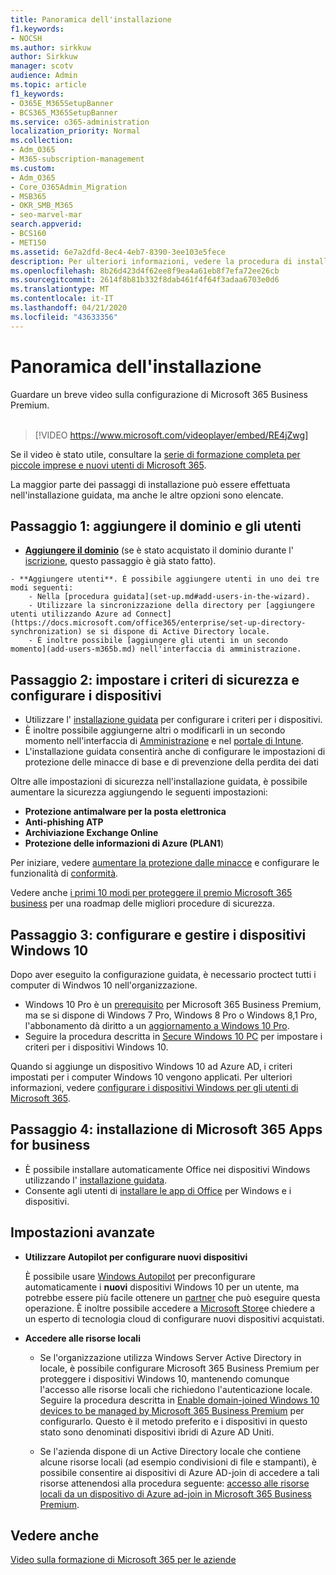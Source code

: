 ```yaml
---
title: Panoramica dell'installazione
f1.keywords:
- NOCSH
ms.author: sirkkuw
author: Sirkkuw
manager: scotv
audience: Admin
ms.topic: article
f1_keywords:
- O365E_M365SetupBanner
- BCS365_M365SetupBanner
ms.service: o365-administration
localization_priority: Normal
ms.collection:
- Adm_O365
- M365-subscription-management
ms.custom:
- Adm_O365
- Core_O365Admin_Migration
- MSB365
- OKR_SMB_M365
- seo-marvel-mar
search.appverid:
- BCS160
- MET150
ms.assetid: 6e7a2dfd-8ec4-4eb7-8390-3ee103e5fece
description: Per ulteriori informazioni, vedere la procedura di installazione di Microsoft 365 Business Premium, dalla sottoscrizione all'aggiunta di un dominio e degli utenti, alla configurazione dei criteri di sicurezza e altro ancora.
ms.openlocfilehash: 8b26d423d4f62ee8f9ea4a61eb8f7efa72ee26cb
ms.sourcegitcommit: 2614f8b81b332f8dab461f4f64f3adaa6703e0d6
ms.translationtype: MT
ms.contentlocale: it-IT
ms.lasthandoff: 04/21/2020
ms.locfileid: "43633356"
---
```

# <a name="overview-of-setup"></a>Panoramica dell'installazione

Guardare un breve video sulla configurazione di Microsoft 365 Business Premium.<br><br>

> [!VIDEO https://www.microsoft.com/videoplayer/embed/RE4jZwg] 

Se il video è stato utile, consultare la [serie di formazione completa per piccole imprese e nuovi utenti di Microsoft 365](https://support.office.com/article/6ab4bbcd-79cf-4000-a0bd-d42ce4d12816).

La maggior parte dei passaggi di installazione può essere effettuata nell'installazione guidata, ma anche le altre opzioni sono elencate.

## <a name="step-1-add-your-domain-and-users"></a>Passaggio 1: aggiungere il dominio e gli utenti

   - **[Aggiungere il dominio](set-up.md#add-your-domain-to-personalize-sign-in)** (se è stato acquistato il dominio durante l' [iscrizione](sign-up.md), questo passaggio è già stato fatto).

    - **Aggiungere utenti**. È possibile aggiungere utenti in uno dei tre modi seguenti:
        - Nella [procedura guidata](set-up.md#add-users-in-the-wizard).
        - Utilizzare la sincronizzazione della directory per [aggiungere utenti utilizzando Azure ad Connect](https://docs.microsoft.com/office365/enterprise/set-up-directory-synchronization) se si dispone di Active Directory locale.
        - È inoltre possibile [aggiungere gli utenti in un secondo momento](add-users-m365b.md) nell'interfaccia di amministrazione.
## <a name="step-2-set-up-security-policies-and-configure-devices"></a>Passaggio 2: impostare i criteri di sicurezza e configurare i dispositivi 

  - Utilizzare l' [installazione guidata](set-up.md#protect-your-organization) per configurare i criteri per i dispositivi. 
  - È inoltre possibile aggiungerne altri o modificarli in un secondo momento nell'interfaccia di [Amministrazione](view-policies-and-devices.md) e nel [portale di Intune](https://docs.microsoft.com/intune/tutorial-walkthrough-intune-portal).
  - L'installazione guidata consentirà anche di configurare le impostazioni di protezione delle minacce di base e di prevenzione della perdita dei dati
  
  Oltre alle impostazioni di sicurezza nell'installazione guidata, è possibile aumentare la sicurezza aggiungendo le seguenti impostazioni:

- **Protezione antimalware per la posta elettronica**
- **Anti-phishing ATP**
- **Archiviazione Exchange Online**
- **Protezione delle informazioni di Azure (PLAN1**)

Per iniziare, vedere [aumentare la protezione dalle minacce](increase-threat-protection.md) e configurare le funzionalità di [conformità](set-up-compliance.md).

Vedere anche [i primi 10 modi per proteggere il premio Microsoft 365 business](https://docs.microsoft.com/office365/admin/security-and-compliance/secure-your-business-data) per una roadmap delle migliori procedure di sicurezza.

## <a name="step-3-set-up-and-manage-windows-10-devices"></a>Passaggio 3: configurare e gestire i dispositivi Windows 10

Dopo aver eseguito la configurazione guidata, è necessario proctect tutti i computer di Windwos 10 nell'organizzazione.
  
- Windows 10 Pro è un [prerequisito](pre-requisites-for-data-protection.md) per Microsoft 365 Business Premium, ma se si dispone di Windows 7 Pro, Windows 8 Pro o Windows 8,1 Pro, l'abbonamento dà diritto a un [aggiornamento a Windows 10 Pro](https://docs.microsoft.com/microsoft-365/business/upgrade-to-windows-pro-creators-update).
- Seguire la procedura descritta in [Secure Windows 10 PC](secure-win-10-pcs.md) per impostare i criteri per i dispositivi Windows 10.

Quando si aggiunge un dispositivo Windows 10 ad Azure AD, i criteri impostati per i computer Windows 10 vengono applicati. Per ulteriori informazioni, vedere [configurare i dispositivi Windows per gli utenti di Microsoft 365](set-up-windows-devices.md).

## <a name="step-4-install-microsoft-365-apps-for-business"></a>Passaggio 4: installazione di Microsoft 365 Apps for business
- È possibile installare automaticamente Office nei dispositivi Windows utilizzando l' [installazione guidata](set-up.md#deploy-office-365-client-apps).
- Consente agli utenti di [installare le app di Office](https://docs.microsoft.com/office365/admin/setup/install-applications) per Windows e i dispositivi.
     
## <a name="advanced"></a>Impostazioni avanzate
- **Utilizzare Autopilot per configurare nuovi dispositivi**
            
     È possibile usare [Windows Autopilot](add-autopilot-devices-and-profile.md) per preconfigurare automaticamente i **nuovi** dispositivi Windows 10 per un utente, ma potrebbe essere più facile ottenere un [partner](https://www.microsoft.com/solution-providers/search) che può eseguire questa operazione. È inoltre possibile accedere a [Microsoft Store](https://go.microsoft.com/fwlink/?linkid=874598)e chiedere a un esperto di tecnologia cloud di configurare nuovi dispositivi acquistati.

- **Accedere alle risorse locali**

     - Se l'organizzazione utilizza Windows Server Active Directory in locale, è possibile configurare Microsoft 365 Business Premium per proteggere i dispositivi Windows 10, mantenendo comunque l'accesso alle risorse locali che richiedono l'autenticazione locale. Seguire la procedura descritta in [Enable domain-joined Windows 10 devices to be managed by Microsoft 365 Business Premium](manage-windows-devices.md) per configurarlo. Questo è il metodo preferito e i dispositivi in questo stato sono denominati dispositivi ibridi di Azure AD Uniti.

    - Se l'azienda dispone di un Active Directory locale che contiene alcune risorse locali (ad esempio condivisioni di file e stampanti), è possibile consentire ai dispositivi di Azure AD-join di accedere a tali risorse attenendosi alla procedura seguente: [accesso alle risorse locali da un dispositivo di Azure ad-join in Microsoft 365 Business Premium](access-resources.md).

## <a name="see-also"></a>Vedere anche

[Video sulla formazione di Microsoft 365 per le aziende](https://support.office.com/article/6ab4bbcd-79cf-4000-a0bd-d42ce4d12816)
